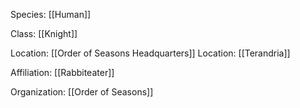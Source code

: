 Species: [[Human]]

Class: [[Knight]]

Location: [[Order of Seasons Headquarters]]
Location: [[Terandria]]

Affiliation: [[Rabbiteater]]

Organization: [[Order of Seasons]]

